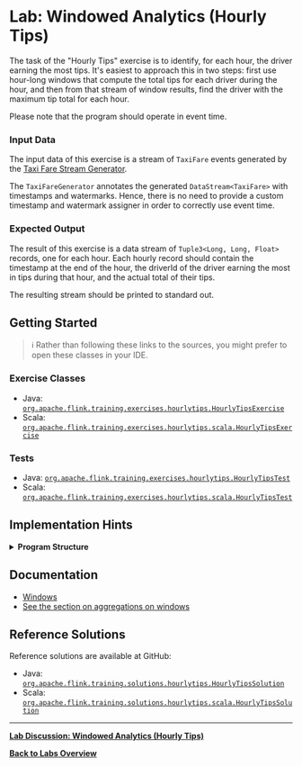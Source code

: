 <!--
Licensed to the Apache Software Foundation (ASF) under one
or more contributor license agreements.  See the NOTICE file
distributed with this work for additional information
regarding copyright ownership.  The ASF licenses this file
to you under the Apache License, Version 2.0 (the
"License"); you may not use this file except in compliance
with the License.  You may obtain a copy of the License at

  http://www.apache.org/licenses/LICENSE-2.0

Unless required by applicable law or agreed to in writing,
software distributed under the License is distributed on an
"AS IS" BASIS, WITHOUT WARRANTIES OR CONDITIONS OF ANY
KIND, either express or implied.  See the License for the
specific language governing permissions and limitations
under the License.
-->

# Lab: Windowed Analytics (Hourly Tips)

The task of the "Hourly Tips" exercise is to identify, for each hour, the driver earning the most tips. It's easiest to approach this in two steps: first use hour-long windows that compute the total tips for each driver during the hour, and then from that stream of window results, find the driver with the maximum tip total for each hour.

Please note that the program should operate in event time.

### Input Data

The input data of this exercise is a stream of `TaxiFare` events generated by the [Taxi Fare Stream Generator](../README.md#using-the-taxi-data-streams).

The `TaxiFareGenerator` annotates the generated `DataStream<TaxiFare>` with timestamps and watermarks. Hence, there is no need to provide a custom timestamp and watermark assigner in order to correctly use event time.

### Expected Output

The result of this exercise is a data stream of `Tuple3<Long, Long, Float>` records, one for each hour. Each hourly record should contain the timestamp at the end of the hour, the driverId of the driver earning the most in tips during that hour, and the actual total of their tips.

The resulting stream should be printed to standard out.

## Getting Started

> :information_source: Rather than following these links to the sources, you might prefer to open these classes in your IDE.

### Exercise Classes

- Java:  [`org.apache.flink.training.exercises.hourlytips.HourlyTipsExercise`](src/main/java/org/apache/flink/training/exercises/hourlytips/HourlyTipsExercise.java)
- Scala: [`org.apache.flink.training.exercises.hourlytips.scala.HourlyTipsExercise`](src/main/scala/org/apache/flink/training/exercises/hourlytips/scala/HourlyTipsExercise.scala)

### Tests

- Java:  [`org.apache.flink.training.exercises.hourlytips.HourlyTipsTest`](src/test/java/org/apache/flink/training/exercises/hourlytips/HourlyTipsTest.java)
- Scala: [`org.apache.flink.training.exercises.hourlytips.scala.HourlyTipsTest`](src/test/scala/org/apache/flink/training/exercises/hourlytips/scala/HourlyTipsTest.scala)

## Implementation Hints

<details>
<summary><strong>Program Structure</strong></summary>

Note that it is possible to cascade one set of time windows after another, so long as the timeframes are compatible (the second set of windows needs to have a duration that is a multiple of the first set). So you can have a initial set of hour-long windows that is keyed by the `driverId` and use this to create a stream of `(endOfHourTimestamp, driverId, totalTips)`, and then follow this with another hour-long window (this window is not keyed) that finds the record from the first window with the maximum `totalTips`.
</details>

## Documentation

- [Windows](https://ci.apache.org/projects/flink/flink-docs-stable/dev/stream/operators/windows.html)
- [See the section on aggregations on windows](https://ci.apache.org/projects/flink/flink-docs-stable/dev/stream/operators/#datastream-transformations)

## Reference Solutions

Reference solutions are available at GitHub:

- Java:  [`org.apache.flink.training.solutions.hourlytips.HourlyTipsSolution`](src/solution/java/org/apache/flink/training/solutions/hourlytips/HourlyTipsSolution.java)
- Scala: [`org.apache.flink.training.solutions.hourlytips.scala.HourlyTipsSolution`](src/solution/scala/org/apache/flink/training/solutions/hourlytips/scala/HourlyTipsSolution.scala)

-----

[**Lab Discussion: Windowed Analytics (Hourly Tips)**](DISCUSSION.md)

[**Back to Labs Overview**](../LABS-OVERVIEW.md)
